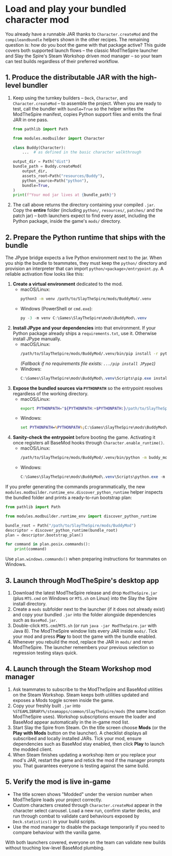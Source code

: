 # Load and play your bundled character mod

You already have a runnable JAR thanks to `Character.createMod` and the `compileandbundle`
helpers shown in the other recipes. The remaining question is: how do you boot the game
with that package active? This guide covers both supported launch flows – the classic
ModTheSpire launcher and Slay the Spire's Steam Workshop driven mod manager – so your
team can test builds regardless of their preferred workflow.

## 1. Produce the distributable JAR with the high-level bundler

1. Keep using the turnkey builders – `Deck`, `Character`, and `Character.createMod` – to
   assemble the project. When you are ready to test, call the bundler with `bundle=True`
   so the helper writes the ModTheSpire manifest, copies Python support files and emits
   the final JAR in one pass.

   ```python
   from pathlib import Path

   from modules.modbuilder import Character

   class Buddy(Character):
       ...  # as defined in the basic character walkthrough

   output_dir = Path("dist")
   bundle_path = Buddy.createMod(
       output_dir,
       assets_root=Path("resources/Buddy"),
       python_source=Path("python"),
       bundle=True,
   )
   print(f"Your mod jar lives at {bundle_path}")
   ```

2. The call above returns the directory containing your compiled `.jar`. Copy the **entire**
   folder (including `python/`, `resources/`, `patches/` and the patch jar) – both launchers
   expect to find every asset, including the Python package, inside the game's `mods/`
   directory.

## 2. Prepare the Python runtime that ships with the bundle

The JPype bridge expects a live Python environment next to the jar. When you ship the bundle
to teammates, they must keep the `python/` directory and provision an interpreter that can
import `python/<package>/entrypoint.py`. A reliable activation flow looks like this:

1. **Create a virtual environment** dedicated to the mod.
   - macOS/Linux:
     ```bash
     python3 -m venv /path/to/SlayTheSpire/mods/BuddyMod/.venv
     ```
   - Windows (PowerShell or `cmd.exe`):
     ```powershell
     py -3 -m venv C:\Games\SlayTheSpire\mods\BuddyMod\.venv
     ```
2. **Install JPype and your dependencies** into that environment. If your Python package
   already ships a `requirements.txt`, use it. Otherwise install JPype manually.
   - macOS/Linux:
     ```bash
     /path/to/SlayTheSpire/mods/BuddyMod/.venv/bin/pip install -r python/requirements.txt
     ```
     *(Fallback if no requirements file exists: `.../pip install JPype1`)*
   - Windows:
     ```powershell
     C:\Games\SlayTheSpire\mods\BuddyMod\.venv\Scripts\pip.exe install -r python\requirements.txt
     ```
3. **Expose the bundled sources via `PYTHONPATH`** so the entrypoint resolves regardless of
   the working directory.
   - macOS/Linux:
     ```bash
     export PYTHONPATH="${PYTHONPATH:+$PYTHONPATH:}/path/to/SlayTheSpire/mods/BuddyMod/python"
     ```
   - Windows:
     ```cmd
     set PYTHONPATH=%PYTHONPATH%;C:\Games\SlayTheSpire\mods\BuddyMod\python
     ```
4. **Sanity-check the entrypoint** before booting the game. Activating it once registers all
   BaseMod hooks through `Character.enable_runtime()`.
   - macOS/Linux:
     ```bash
     /path/to/SlayTheSpire/mods/BuddyMod/.venv/bin/python -m buddy_mod.entrypoint
     ```
   - Windows:
     ```powershell
     C:\Games\SlayTheSpire\mods\BuddyMod\.venv\Scripts\python.exe -m buddy_mod.entrypoint
     ```

If you prefer generating the commands programmatically, the new
`modules.modbuilder.runtime_env.discover_python_runtime` helper inspects the bundled folder
and prints a ready-to-run bootstrap plan:

```python
from pathlib import Path

from modules.modbuilder.runtime_env import discover_python_runtime

bundle_root = Path("/path/to/SlayTheSpire/mods/BuddyMod")
descriptor = discover_python_runtime(bundle_root)
plan = descriptor.bootstrap_plan()

for command in plan.posix.commands():
    print(command)
```

Use `plan.windows.commands()` when preparing instructions for teammates on Windows.

## 3. Launch through ModTheSpire's desktop app

1. Download the latest ModTheSpire release and drop `ModTheSpire.jar` (plus `MTS.cmd`
   on Windows or `MTS.sh` on Linux) into the Slay the Spire install directory.
2. Create a `mods` subfolder next to the launcher (if it does not already exist) and copy
   your bundled `.jar` into the folder alongside dependencies such as `BaseMod.jar`.
3. Double-click `MTS.cmd`/`MTS.sh` (or run `java -jar ModTheSpire.jar` with Java 8).
   The ModTheSpire window lists every JAR inside `mods/`. Tick your mod and press **Play**
   to boot the game with the bundle enabled.
4. Whenever you rebuild the mod, replace the JAR in `mods/` and rerun ModTheSpire.
   The launcher remembers your previous selection so regression testing stays quick.

## 4. Launch through the Steam Workshop mod manager

1. Ask teammates to subscribe to the ModTheSpire and BaseMod utilities on the Steam
   Workshop. Steam keeps both utilities updated and exposes a Mods toggle screen inside
   the game.
2. Copy your freshly built `.jar` into `%STEAMLIBRARY%/steamapps/common/SlayTheSpire/mods`
   (the same location ModTheSpire uses). Workshop subscriptions ensure the loader and
   BaseMod appear automatically in the in-game mod list.
3. Start Slay the Spire from Steam. On the title screen choose **Mods** (or the **Play
   with Mods** button on the launcher). A checklist displays all subscribed and locally
   installed JARs. Tick your mod, ensure dependencies such as BaseMod stay enabled, then
   click **Play** to launch the modded client.
4. When Steam finishes updating a workshop item or you replace your mod's JAR, restart the
   game and retick the mod if the manager prompts you. That guarantees everyone is testing
   against the same build.

## 5. Verify the mod is live in-game

- The title screen shows "Modded" under the version number when ModTheSpire loads your
  project correctly.
- Custom characters created through `Character.createMod` appear in the character select
  carousel. Load a new run, confirm starter decks, and run through combat to validate
  card behaviours exposed by `Deck.statistics()` in your build scripts.
- Use the mod manager to disable the package temporarily if you need to compare behaviour
  with the vanilla game.

With both launchers covered, everyone on the team can validate new builds without touching
low-level BaseMod plumbing.
